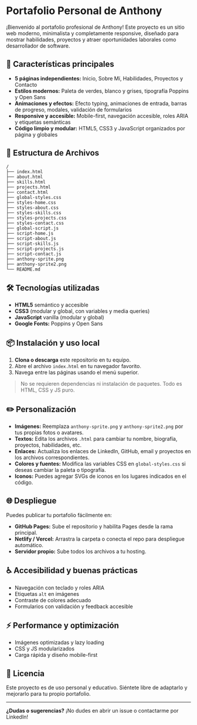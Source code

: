 # Portafolio Personal de Anthony

¡Bienvenido al portafolio profesional de Anthony! Este proyecto es un sitio web moderno, minimalista y completamente responsive, diseñado para mostrar habilidades, proyectos y atraer oportunidades laborales como desarrollador de software.

## 🚀 Características principales
- **5 páginas independientes:** Inicio, Sobre Mí, Habilidades, Proyectos y Contacto
- **Estilos modernos:** Paleta de verdes, blanco y grises, tipografía Poppins y Open Sans
- **Animaciones y efectos:** Efecto typing, animaciones de entrada, barras de progreso, modales, validación de formularios
- **Responsive y accesible:** Mobile-first, navegación accesible, roles ARIA y etiquetas semánticas
- **Código limpio y modular:** HTML5, CSS3 y JavaScript organizados por página y globales

## 📁 Estructura de Archivos
```
/
├── index.html
├── about.html
├── skills.html
├── projects.html
├── contact.html
├── global-styles.css
├── styles-home.css
├── styles-about.css
├── styles-skills.css
├── styles-projects.css
├── styles-contact.css
├── global-script.js
├── script-home.js
├── script-about.js
├── script-skills.js
├── script-projects.js
├── script-contact.js
├── anthony-sprite.png
├── anthony-sprite2.png
└── README.md
```

## 🛠️ Tecnologías utilizadas
- **HTML5** semántico y accesible
- **CSS3** (modular y global, con variables y media queries)
- **JavaScript** vanilla (modular y global)
- **Google Fonts:** Poppins y Open Sans

## 📦 Instalación y uso local
1. **Clona o descarga** este repositorio en tu equipo.
2. Abre el archivo `index.html` en tu navegador favorito.
3. Navega entre las páginas usando el menú superior.

> No se requieren dependencias ni instalación de paquetes. Todo es HTML, CSS y JS puro.

## ✏️ Personalización
- **Imágenes:** Reemplaza `anthony-sprite.png` y `anthony-sprite2.png` por tus propias fotos o avatares.
- **Textos:** Edita los archivos `.html` para cambiar tu nombre, biografía, proyectos, habilidades, etc.
- **Enlaces:** Actualiza los enlaces de LinkedIn, GitHub, email y proyectos en los archivos correspondientes.
- **Colores y fuentes:** Modifica las variables CSS en `global-styles.css` si deseas cambiar la paleta o tipografía.
- **Iconos:** Puedes agregar SVGs de iconos en los lugares indicados en el código.

## 🌐 Despliegue
Puedes publicar tu portafolio fácilmente en:
- **GitHub Pages:** Sube el repositorio y habilita Pages desde la rama principal.
- **Netlify / Vercel:** Arrastra la carpeta o conecta el repo para despliegue automático.
- **Servidor propio:** Sube todos los archivos a tu hosting.

## ♿ Accesibilidad y buenas prácticas
- Navegación con teclado y roles ARIA
- Etiquetas `alt` en imágenes
- Contraste de colores adecuado
- Formularios con validación y feedback accesible

## ⚡ Performance y optimización
- Imágenes optimizadas y lazy loading
- CSS y JS modularizados
- Carga rápida y diseño mobile-first

## 📄 Licencia
Este proyecto es de uso personal y educativo. Siéntete libre de adaptarlo y mejorarlo para tu propio portafolio.

---

**¿Dudas o sugerencias?** ¡No dudes en abrir un issue o contactarme por LinkedIn! 